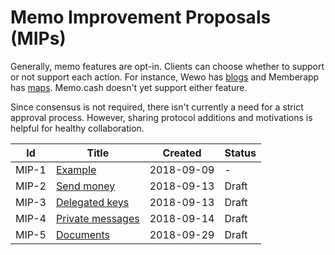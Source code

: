 # Memo Improvement Proposals (MIPs)

Generally, memo features are opt-in.
Clients can choose whether to support or not support each action.
For instance, Wewo has [blogs](https://wewo.cash/blogs/) and
Memberapp has [maps](https://memberapp.github.io/#map).
Memo.cash doesn't yet support either feature.

Since consensus is not required, there isn't currently a need for a strict approval process.
However, sharing protocol additions and motivations is helpful for healthy collaboration.


| Id | Title | Created | Status |
| --- | --- | --- | --- |
| MIP-1 | [Example](mip-0001/mip-0001.md) | 2018-09-09 | - |
| MIP-2 | [Send money](mip-0002/mip-0002.md) | 2018-09-13 | Draft |
| MIP-3 | [Delegated keys](mip-0003/mip-0003.md) | 2018-09-13 | Draft |
| MIP-4 | [Private messages](mip-0004/mip-0004.md) | 2018-09-14 | Draft |
| MIP-5 | [Documents](mip-0005/mip-0005.md) | 2018-09-29 | Draft |
